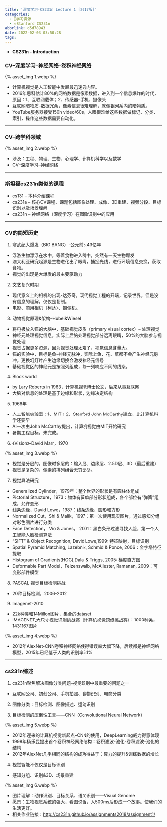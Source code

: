```yaml
---
title: '深度学习-CS231n Lecture 1 [2017版]'
categories:
  - 🌙学习资源
  - ⭐Stanford CS231n
abbrlink: d5d78943
date: 2022-02-03 03:50:28
tags:
---
```


- **CS231n - Introduction**

### CV–深度学习–神经网络–卷积神经网络

{% asset_img 1.webp %}

- 计算机视觉是人工智能中发展最迅速的内容。
- 2016年思科估计80%的网络数据是像素数据，进入到一个信息爆炸的时代，原因：1、互联网载体；2、传感器–手机、摄像头
- 互联网暗物质–数据冗余，像素信息很难理解，就像银河系内的暗物质。
- YouTube服务器接受150h video/60s。人眼很难给这些数据做标记、分类、索引，操作这些数据需要自动化。

<!--more-->

***

### CV–跨学科领域

{% asset_img 2.webp %}

- 涉及：工程、物理、生物、心理学、计算机科学以及数学
- CV–深度学习–神经网络

***

### 斯坦福cs231n类似的课程

- cs131 – 本科介绍课程
- cs231a – 核心CV课程、课题包括图像处理、成像、3D重建、视频分段、目标识别以及场景理解
- cs231n – 神经网络（深度学习）在图像识别中的应用

***

### CV的简短历史

1. 寒武纪大爆发（BIG BANG）-公元前5.43亿年

- 浮游生物漂浮在水中，等着食物进入嘴中，突然有一天生物爆发
- 澳大利亚研究起源是生物进化出了眼睛，捕捉光线，进行环境信息交换，获取食物。
- 视觉的出现是大爆发的最主要驱动力

2. 文艺复兴时期

- 现代意义上的相机的出现-达芬奇，现代视觉工程的开端，记录世界，但是没有信息的理解，仅仅是复制。
- 电影、商用相机（柯达）、摄像机。

3. 动物视觉原理&架构–Hubel&Wiesel

- 将电极放入猫的大脑中，基础视觉皮质（primary visual cortex）– 处理视觉
- 神经元处理视觉信息，实际上后脑处理视觉部分远离眼睛，50%的大脑参与视觉处理
- 视觉占据更多资源，因为视觉处理太难了，视觉信息含量大。
- 猫的实验中，目标是鱼-神经元脉冲，实际上鱼、花、草都不会产生神经元脉冲。更换幻灯片产生边缘切换会激发神经元信号
- 基础视觉区的神经元是按照列组成，每一列响应不同的线条。

4. Block world

- by Lary Roberts in 1963，计算机视觉博士论文，后来从事互联网
- 大脑对信息的处理是基于边缘和形状，边缘决定结构

5. 1966年

- 人工智能实验室：1、MIT；2、Stanford John McCarthy建立，比计算机科学还要早
- AI一次由John McCarthy提出，计算机视觉由MIT开始研究
- 暑期工程目标，未完成。

6. 《Vision》–David Marr，1970

{% asset_img 3.webp %}

- 视觉是分层的，图像时多层的：输入层、边缘层、2.5D层、3D（最后重建）
- 视觉是复杂的，像素的排列组合无穷无尽。

7. 视觉算法研究

- Generalized Cylinder，1979年：整个世界的形状是有圆柱体组成
- Pictorial Structure，1973：物体有简单部分形状组成，各个部位有“弹簧”组成，允许变形
- 线条边缘，David Lowe，1987：线条边缘，圆形和方形
- Normalized Cut，Shi & Malik，1997：第一次使用现实图片，通过感知分组对彩色图片进行分类
- Face Detection， Vio & Jones， 2001：黑白条形过滤寻找人脸，第一个人工智能人脸检测算法
- “SIFT” & Object Recognition, David Lowe,1999: 特征映射，目标识别
- Spatial Pyramid Matching, Lazebnik, Schmid & Ponce, 2006：金字塔特征提取
- Histogram of Gradients(HOG),Dalal & Triggs, 2005: 梯度直方图
- Deformable Part Model，Felzenswalb, McAllester, Ramanan, 2009：可变形部件模型

8. PASCAL 视觉目标检测挑战

- 20种目标检测，2006-2012

9. Imagenet-2010

- 22k种类和14Millon图片，集合的dataset
- IMAGENET,大尺寸视觉识别挑战赛（计算机视觉顶级挑战赛）：1000种类，1431167图片

{% asset_img 4.webp %}

- 2012年AlexNet-CNN卷积神经网络使得错误率大幅下降，后续都是神经网络模型，2015年已经低于人类的识别率5.1%

***

### cs231n综述

1. cs231n聚焦解决图像分类问题–视觉识别中最重要的问题之一

- 互联网公司、初创公司、手机拍照、食物识别、电商分类

2. 图像分类：目标检测、图像描述、运动识别

3. 目标检测的压倒性工具——CNN（Convolutional Neural Network）

{% asset_img 5.webp %}

- 2012年迎来的计算机视觉新起点–CNN的使用，DeepLearning威力得意体现
- 1998年杨乐昆提出首个卷积神经网络结构：卷积滤波-池化-卷积滤波-池化的结构
- 2012年AlexNet几乎相同的结构的成功得益于：算力的提升&训练数据的增长

4. 视觉智能不仅仅是目标识别

- 感知分组、识别&3D、场景重建

{% asset_img 6.webp %}

- 图片理解：动作识别、目标关系、语义识别——Visual Genome
- 愿景：生物视觉系统的强大，看图说话，人500ms后形成一个故事。使我们的生活更好。
- 相关作业链接：<http://cs231n.github.io/assignments2018/assignment1/>

***
